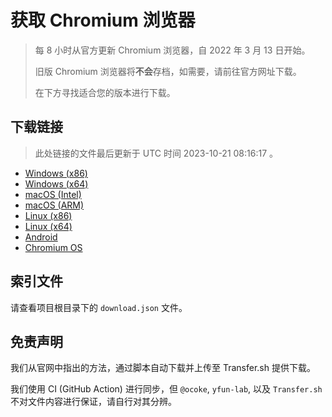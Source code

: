 # 获取 Chromium 浏览器

> 每 8 小时从官方更新 Chromium 浏览器，自 2022 年 3 月 13 日开始。
> 
> 旧版 Chromium 浏览器将**不会**存档，如需要，请前往官方网址下载。
>
> 在下方寻找适合您的版本进行下载。

## 下载链接

> 此处链接的文件最后更新于 UTC 时间 2023-10-21 08:16:17
。

- [Windows (x86)](https://transfer.sh/MhgwqfAsqe/Win.zip)
- [Windows (x64)](https://transfer.sh/5FVPnlYxEs/Win_x64.zip)
- [macOS (Intel)](https://transfer.sh/pX3tFURXfS/Mac.zip)
- [macOS (ARM)](https://transfer.sh/V9YF9CaUW3/Mac_Arm.zip)
- [Linux (x86)](https://transfer.sh/8QiXXzYCaE/Linux.zip)
- [Linux (x64)](https://transfer.sh/n7btvcY0vk/Linux_x64.zip)
- [Android](https://transfer.sh/kvbLkOfD5a/Android.zip)
- [Chromium OS](https://transfer.sh/3mznnFPnDN/Linux_ChromiumOS_Full.zip)

## 索引文件

请查看项目根目录下的 `download.json` 文件。

## 免责声明

我们从官网中指出的方法，通过脚本自动下载并上传至 Transfer.sh 提供下载。

我们使用 CI (GitHub Action) 进行同步，但 `@ocoke`, `yfun-lab`, 以及 `Transfer.sh` 不对文件内容进行保证，请自行对其分辨。
